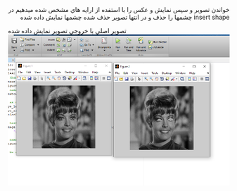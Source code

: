 
<div dir="rtl"

خواندن تصوير و سپس نمايش و عكس را با استفده از ارايه هاي مشخص شده ميدهيم  در insert shape چشمها را حذف و در انتها تصوير حذف شده چشمها نمايش داده شده 

</div>

تصوير اصلي با خروجي تصوير نمايش داده شده 
![نمايش تصوير اصلي ](https://github.com/semnan-university-ai/image-processing-class/blob/main/excersiecs/Homayontoosy/16/zelda2.png)
